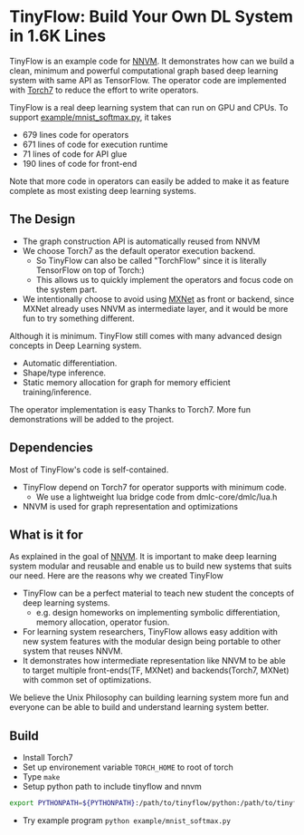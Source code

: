 # TinyFlow: Build Your Own DL System in 1.6K Lines

TinyFlow is an example code for [NNVM](https://github.com/dmlc/nnvm/).
It demonstrates how can we build a clean, minimum and powerful computational
graph based deep learning system with same API as TensorFlow.
The operator code are implemented with [Torch7](https://github.com/torch/torch7) to reduce the effort to write operators.

TinyFlow is a real deep learning system that can run on GPU and CPUs.
To support [example/mnist_softmax.py](example/mnist_softmax.py), it takes
- 679 lines code for operators
- 671 lines of code for execution runtime
- 71 lines of code for API glue
- 190 lines of code for front-end

Note that more code in operators can easily be added to make it as feature complete
as most existing deep learning systems.

## The Design
- The graph construction API is automatically reused from NNVM
- We choose Torch7 as the default operator execution backend.
  - So TinyFlow can also be called "TorchFlow" since it is literally TensorFlow on top of Torch:)
  - This allows us to quickly implement the operators and focus code on the system part.
- We intentionally choose to avoid using [MXNet](https://github.com/dmlc/mxnet) as front or backend,
  since MXNet already uses NNVM as intermediate layer, and it would be more fun to try something different.

Although it is minimum. TinyFlow still comes with many advanced design concepts in Deep Learning system.
- Automatic differentiation.
- Shape/type inference.
- Static memory allocation for graph for memory efficient training/inference.

The operator implementation is easy Thanks to Torch7. More fun demonstrations will be added to the project.

## Dependencies
Most of TinyFlow's code is self-contained.
- TinyFlow depend on Torch7 for operator supports with minimum code.
  - We use a lightweight lua bridge code from dmlc-core/dmlc/lua.h
- NNVM is used for graph representation and optimizations

## What is it for
As explained in the goal of [NNVM](https://github.com/dmlc/nnvm/).
It is important to make deep learning system modular and reusable and enable us to build new systems that suits our need.
Here are the reasons why we created TinyFlow

- TinyFlow can be a perfect material to teach new student the concepts of deep learning systems.
  - e.g. design homeworks on implementing symbolic differentiation, memory allocation, operator fusion.
- For learning system researchers, TinyFlow allows easy addition with new system features with
  the modular design being portable to other system that reuses NNVM.
- It demonstrates how intermediate representation like NNVM to be able to
  target multiple front-ends(TF, MXNet) and backends(Torch7, MXNet) with common set of optimizations.

We believe the Unix Philosophy can building learning system more fun and everyone can be able to build
and understand learning system better.

## Build
- Install Torch7
- Set up environement variable ```TORCH_HOME``` to root of torch
- Type ```make```
- Setup python path to include tinyflow and nnvm
```bash
export PYTHONPATH=${PYTHONPATH}:/path/to/tinyflow/python:/path/to/tinyflow/nnvm/python
```
- Try example program ```python example/mnist_softmax.py```
